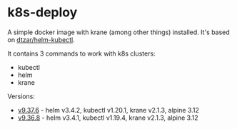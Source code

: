 # k8s-deploy

A simple docker image with krane (among other things) installed. It's based on [dtzar/helm-kubectl](https://github.com/dtzar/helm-kubectl).

It contains 3 commands to work with k8s clusters:

- kubectl
- helm
- krane

Versions:

- [v9.37.6](https://github.com/tanqhnguyen/k8s-deploy/releases/v9.37.6) - helm v3.4.2, kubectl v1.20.1, krane v2.1.3, alpine 3.12
- [v9.36.8](https://github.com/tanqhnguyen/k8s-deploy/releases/v9.36.8) - helm v3.4.1, kubectl v1.19.4, krane v2.1.3, alpine 3.12
